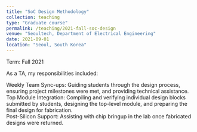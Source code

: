 ```yaml
---
title: "SoC Design Methodology"
collection: teaching
type: "Graduate course"
permalink: /teaching/2021-fall-soc-design
venue: "Seoultech, Department of Electrical Engineering"
date: 2021-09-01
location: "Seoul, South Korea"
---
```

Term: Fall 2021 


As a TA, my responsibilities included:

Weekly Team Sync-ups: Guiding students through the design process, ensuring project milestones were met, and providing technical assistance.  
Top Module Integration: Compiling and verifying individual design blocks submitted by students, designing the top-level module, and preparing the final design for fabrication.  
Post-Silicon Support: Assisting with chip bringup in the lab once fabricated designs were returned.  
